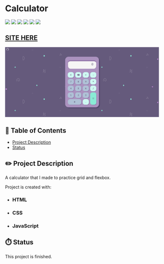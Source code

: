 # Calculator

![](https://img.shields.io/github/forks/isabdch/calculator?color=%2300FFCD&style=for-the-badge)
![](https://img.shields.io/github/languages/count/isabdch/calculator?color=%2300FFCD&style=for-the-badge)
![](https://img.shields.io/github/repo-size/isabdch/calculator?color=%2300FFCD&style=for-the-badge)
![](https://img.shields.io/github/issues/isabdch/calculator?color=%2300FFCD&style=for-the-badge)
![](https://img.shields.io/github/stars/isabdch/calculator?color=%2300FFCD&style=for-the-badge)
![](https://img.shields.io/github/license/isabdch/calculator?color=%2300FFCD&style=for-the-badge)

 ## [SITE HERE](https://isabdch.github.io/calculator/)
![](images/screenshot1.png)

## 📖 Table of Contents

- [Project Description](#project-description)
- [Status](#status)

## ✏️ Project Description

A calculator that I made to practice grid and flexbox. 

Project is created with:

- ### HTML

- ### CSS

- ### JavaScript

## ⏱️ Status

This project is finished.
